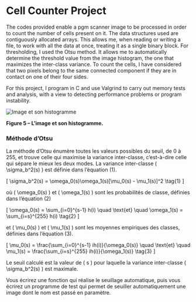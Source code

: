 # Cell Counter Project

The codes provided enable a pgm scanner image to be processed in order to count the number of cells present on it.
The data structures used are contiguously allocated arrays. This allows me, when reading or writing a file, to work with all the data at once, treating it as a single binary block. 
For thresholding, I used the Otsu method. It allows me to automatically determine the threshold value from the image histogram, the one that maximizes the inter-class variance.
To count the cells, I have considered that two pixels belong to the same connected component if they are in contact on one of their four sides.

For this project, I program in C and use Valgrind to carry out memory tests and analysis, with a view to detecting
performance problems or program instability.

![Image et son histogramme](./images/img-readme/otsu.png)

**Figure 5 – L’image et son histogramme.**

### Méthode d’Otsu
La méthode d’Otsu énumère toutes les valeurs possibles du seuil, de 0 à 255, et trouve celle qui maximise la variance inter-classe, c’est-à-dire celle qui sépare le mieux les deux modes. La variance inter-classe \( \sigma_b^2(s) \) est définie dans l’équation (1).

\[
\sigma_b^2(s) = \omega_0(s)\omega_1(s)[\mu_0(s) - \mu_1(s)]^2 \tag{1}
\]

où \( \omega_0(s) \) et \( \omega_1(s) \) sont les probabilités de classe, définies dans l’équation (2)

\[
\omega_0(s) = \sum_{i=0}^{s-1} h(i) \quad \text{et} \quad \omega_1(s) = \sum_{i=s}^{255} h(i) \tag{2}
\]

et \( \mu_0(s) \) et \( \mu_1(s) \) sont les moyennes empiriques des classes, définies dans l’équation (3).

\[
\mu_0(s) = \frac{\sum_{i=0}^{s-1} ih(i)}{\omega_0(s)} \quad \text{et} \quad \mu_1(s) = \frac{\sum_{i=s}^{255} ih(i)}{\omega_1(s)} \tag{3}
\]

Le seuil calculé est la valeur de \( s \) pour laquelle la variance inter-classe \( \sigma_b^2(s) \) est maximale.

Vous écrirez une fonction qui réalise le seuillage automatique, puis vous écrirez un programme de test qui permet de seuiller automatiquement une image dont le nom est passé en paramètre.






